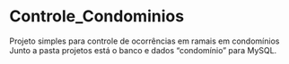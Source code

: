 # Controle_Condominios

Projeto simples para controle de ocorrências em ramais em condomínios
Junto a pasta projetos está o banco e dados “condomínio” para MySQL.
